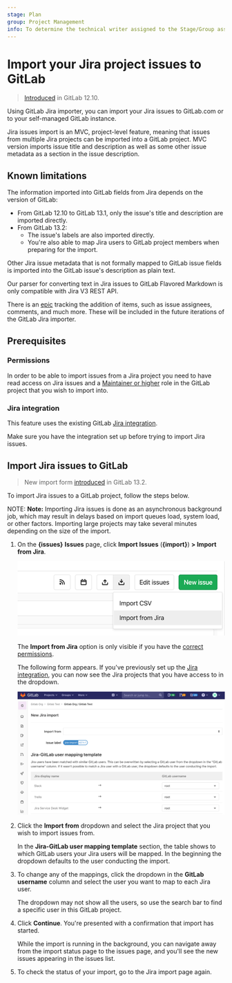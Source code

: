 ```yaml
---
stage: Plan
group: Project Management
info: To determine the technical writer assigned to the Stage/Group associated with this page, see https://about.gitlab.com/handbook/engineering/ux/technical-writing/#designated-technical-writers
---
```


# Import your Jira project issues to GitLab

> [Introduced](https://gitlab.com/groups/gitlab-org/-/epics/2766) in GitLab 12.10.

Using GitLab Jira importer, you can import your Jira issues to GitLab.com or to
your self-managed GitLab instance.

Jira issues import is an MVC, project-level feature, meaning that issues from multiple
Jira projects can be imported into a GitLab project. MVC version imports issue title and description
as well as some other issue metadata as a section in the issue description.

## Known limitations

The information imported into GitLab fields from Jira depends on the version of GitLab:

- From GitLab 12.10 to GitLab 13.1, only the issue's title and description are imported
  directly.
- From GitLab 13.2:
  - The issue's labels are also imported directly.
  - You're also able to map Jira users to GitLab project members when preparing for the
    import.

Other Jira issue metadata that is not formally mapped to GitLab issue fields is
imported into the GitLab issue's description as plain text.

Our parser for converting text in Jira issues to GitLab Flavored Markdown is only compatible with
Jira V3 REST API.

There is an [epic](https://gitlab.com/groups/gitlab-org/-/epics/2738) tracking the addition of
items, such as issue assignees, comments, and much more. These will be included in the future
iterations of the GitLab Jira importer.

## Prerequisites

### Permissions

In order to be able to import issues from a Jira project you need to have read access on Jira
issues and a [Maintainer or higher](../../permissions.md#project-members-permissions) role in the
GitLab project that you wish to import into.

### Jira integration

This feature uses the existing GitLab [Jira integration](../integrations/jira.md).

Make sure you have the integration set up before trying to import Jira issues.

## Import Jira issues to GitLab

> New import form [introduced](https://gitlab.com/gitlab-org/gitlab/-/issues/216145) in GitLab 13.2.

To import Jira issues to a GitLab project, follow the steps below.

NOTE: **Note:**
Importing Jira issues is done as an asynchronous background job, which
may result in delays based on import queues load, system load, or other factors.
Importing large projects may take several minutes depending on the size of the import.

1. On the **{issues}** **Issues** page, click **Import Issues** (**{import}**) **> Import from Jira**.

   ![Import issues from Jira button](img/jira/import_issues_from_jira_button_v12_10.png)

   The **Import from Jira** option is only visible if you have the [correct permissions](#permissions).

   The following form appears.
   If you've previously set up the [Jira integration](../integrations/jira.md), you can now see
   the Jira projects that you have access to in the dropdown.

   ![Import issues from Jira form](img/jira/import_issues_from_jira_form_v13_2.png)

1. Click the **Import from** dropdown and select the Jira project that you wish to import issues from.

   In the **Jira-GitLab user mapping template** section, the table shows to which GitLab users your Jira
   users will be mapped.
   In the beginning the dropdown defaults to the user conducting the import.

1. To change any of the mappings, click the dropdown in the **GitLab username** column and
   select the user you want to map to each Jira user.

   The dropdown may not show all the users, so use the search bar to find a specific
   user in this GitLab project.

1. Click **Continue**. You're presented with a confirmation that import has started.

   While the import is running in the background, you can navigate away from the import status page
   to the issues page, and you'll see the new issues appearing in the issues list.

1. To check the status of your import, go to the Jira import page again.
